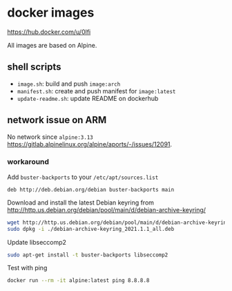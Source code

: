 # docker images

<https://hub.docker.com/u/0lfi>

All images are based on Alpine.

## shell scripts

- `image.sh`: build and push `image:arch`
- `manifest.sh`: create and push manifest for `image:latest`
- `update-readme.sh`: update README on dockerhub


## network issue on ARM

No network since `alpine:3.13`
<https://gitlab.alpinelinux.org/alpine/aports/-/issues/12091>.

### workaround

Add `buster-backports` to your `/etc/apt/sources.list`
```
deb http://deb.debian.org/debian buster-backports main
```

Download and install the latest Debian keyring from
<http://http.us.debian.org/debian/pool/main/d/debian-archive-keyring/>

```bash
wget http://http.us.debian.org/debian/pool/main/d/debian-archive-keyring/debian-archive-keyring_2021.1.1_all.deb
sudo dpkg -i ./debian-archive-keyring_2021.1.1_all.deb
```

Update libseccomp2
```bash
sudo apt-get install -t buster-backports libseccomp2
```

Test with ping
```bash
docker run --rm -it alpine:latest ping 8.8.8.8
```

